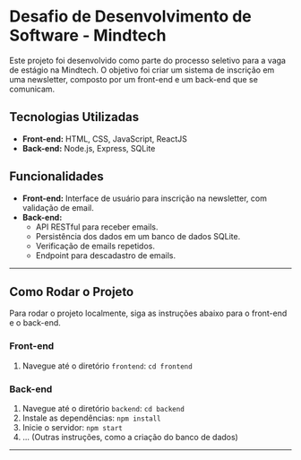 # Desafio de Desenvolvimento de Software - Mindtech

Este projeto foi desenvolvido como parte do processo seletivo para a vaga de estágio na Mindtech. O objetivo foi criar um sistema de inscrição em uma newsletter, composto por um front-end e um back-end que se comunicam.

## Tecnologias Utilizadas

- **Front-end:** HTML, CSS, JavaScript, ReactJS
- **Back-end:** Node.js, Express, SQLite

## Funcionalidades

- **Front-end:** Interface de usuário para inscrição na newsletter, com validação de email.
- **Back-end:**
  - API RESTful para receber emails.
  - Persistência dos dados em um banco de dados SQLite.
  - Verificação de emails repetidos.
  - Endpoint para descadastro de emails.

---

## Como Rodar o Projeto

Para rodar o projeto localmente, siga as instruções abaixo para o front-end e o back-end.

### Front-end

1.  Navegue até o diretório `frontend`: `cd frontend`

### Back-end

1.  Navegue até o diretório `backend`: `cd backend`
2.  Instale as dependências: `npm install`
3.  Inicie o servidor: `npm start`
4.  ... (Outras instruções, como a criação do banco de dados)

---
